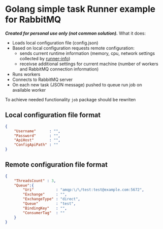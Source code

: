 # Golang simple task Runner example for RabbitMQ

___Created for personal use only (not common solution).___ What it does:
* Loads local configuration file (config.json)
* Based on local configuration requests remote configuration:
    * sends current runtime information (memory, cpu, network settings collected by [runner-info](https://github.com/krustnic/runtime-info.git))
    * receivse additional settings for current machine (number of workers and RabbitMQ connection information)    
* Runs workers
* Connects to RabbitMQ server
* On each new task (JSON message) pushed to queue run job on available worker

To achieve needed functionality `job` package should be rewriten

## Local configuration file format

```json
{
    "Username"      : "",
    "Password"      : "",
    "ApiHost"       : "",
    "ConfigApiPath" : ""
}
```

## Remote configuration file format
```json
{
    "ThreadsCount" : 3,
    "Queue":{
        "Uri"          : "amqp:\/\/test:test@example.com:5672",
        "Exchange"     : "",
        "ExchangeType" : "direct",
        "Queue"        : "test",
        "BindingKey"   : "",
        "ConsumerTag"  : ""
    }
}
```